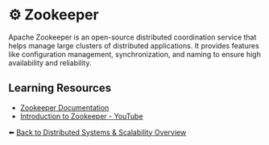 # ⚙️ Zookeeper

Apache Zookeeper is an open-source distributed coordination service that helps manage large clusters of distributed applications. It provides features like configuration management, synchronization, and naming to ensure high availability and reliability.

## Learning Resources
- [Zookeeper Documentation](https://zookeeper.apache.org/doc/current/)
- [Introduction to Zookeeper - YouTube](https://www.youtube.com/watch?v=2ZyXRnbI-8Q)

⬅️ [Back to Distributed Systems & Scalability Overview](../../README.md#-distributed-systems--scalability)

